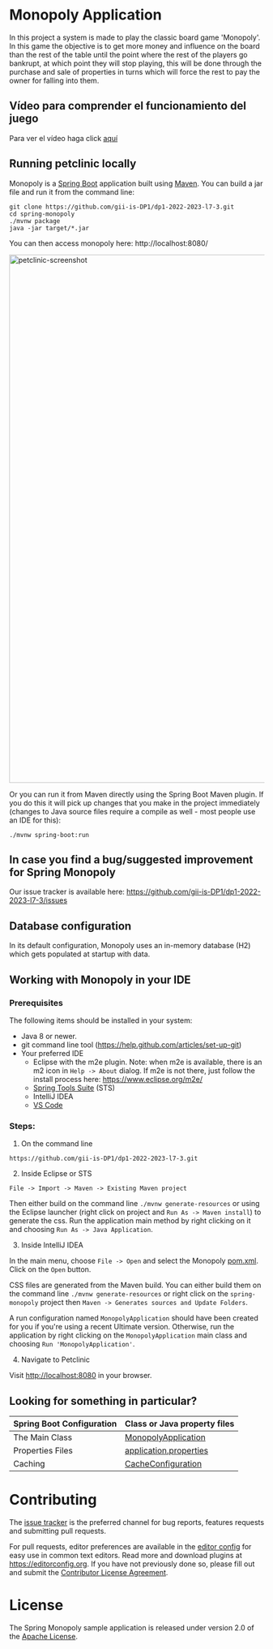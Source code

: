 # Monopoly Application 

In this project a system is made to play the classic board game 'Monopoly'. 
In this game the objective is to get more money and influence on the board than the rest of the table until the point where the rest of the players go bankrupt, at which point they will stop playing, this will be done through the purchase and sale of properties in turns which will force the rest to pay the owner for falling into them.

## Vídeo para comprender el funcionamiento del juego
Para ver el vídeo haga click <a href="https://youtu.be/rW9G2acyIFU">aquí</a>

## Running petclinic locally
Monopoly is a [Spring Boot](https://spring.io/guides/gs/spring-boot) application built using [Maven](https://spring.io/guides/gs/maven/). You can build a jar file and run it from the command line:


```
git clone https://github.com/gii-is-DP1/dp1-2022-2023-l7-3.git
cd spring-monopoly
./mvnw package
java -jar target/*.jar
```

You can then access monopoly here: http://localhost:8080/

<img width="1042" alt="petclinic-screenshot" src="https://cloud.githubusercontent.com/assets/838318/19727082/2aee6d6c-9b8e-11e6-81fe-e889a5ddfded.png">

Or you can run it from Maven directly using the Spring Boot Maven plugin. If you do this it will pick up changes that you make in the project immediately (changes to Java source files require a compile as well - most people use an IDE for this):

```
./mvnw spring-boot:run
```

## In case you find a bug/suggested improvement for Spring Monopoly
Our issue tracker is available here: https://github.com/gii-is-DP1/dp1-2022-2023-l7-3/issues


## Database configuration

In its default configuration, Monopoly uses an in-memory database (H2) which
gets populated at startup with data. 

## Working with Monopoly in your IDE

### Prerequisites
The following items should be installed in your system:
* Java 8 or newer.
* git command line tool (https://help.github.com/articles/set-up-git)
* Your preferred IDE 
  * Eclipse with the m2e plugin. Note: when m2e is available, there is an m2 icon in `Help -> About` dialog. If m2e is
  not there, just follow the install process here: https://www.eclipse.org/m2e/
  * [Spring Tools Suite](https://spring.io/tools) (STS)
  * IntelliJ IDEA
  * [VS Code](https://code.visualstudio.com)

### Steps:

1) On the command line
```
https://github.com/gii-is-DP1/dp1-2022-2023-l7-3.git
```
2) Inside Eclipse or STS
```
File -> Import -> Maven -> Existing Maven project
```

Then either build on the command line `./mvnw generate-resources` or using the Eclipse launcher (right click on project and `Run As -> Maven install`) to generate the css. Run the application main method by right clicking on it and choosing `Run As -> Java Application`.

3) Inside IntelliJ IDEA

In the main menu, choose `File -> Open` and select the Monopoly [pom.xml](pom.xml). Click on the `Open` button.

CSS files are generated from the Maven build. You can either build them on the command line `./mvnw generate-resources`
or right click on the `spring-monopoly` project then `Maven -> Generates sources and Update Folders`.

A run configuration named `MonopolyApplication` should have been created for you if you're using a recent Ultimate
version. Otherwise, run the application by right clicking on the `MonopolyApplication` main class and choosing
`Run 'MonopolyApplication'`.

4) Navigate to Petclinic

Visit [http://localhost:8080](http://localhost:8080) in your browser.


## Looking for something in particular?

|Spring Boot Configuration | Class or Java property files  |
|--------------------------|---|
|The Main Class | [MonopolyApplication](https://github.com/gii-is-DP1/dp1-2022-2023-l7-3/blob/master/src/main/java/org/springframework/monopoly/MonopolyApplication.java) |
|Properties Files | [application.properties](https://github.com/gii-is-DP1/dp1-2022-2023-l7-3/blob/master/src/main/resources) |
|Caching | [CacheConfiguration](https://github.com/gii-is-DP1/dp1-2022-2023-l7-3/blob/master/src/main/java/org/springframework/samples/petclinic/system/CacheConfiguration.java) |

# Contributing

The [issue tracker](https://github.com/gii-is-DP1/dp1-2022-2023-l7-3/issues) is the preferred channel for bug reports, features requests and submitting pull requests.

For pull requests, editor preferences are available in the [editor config](.editorconfig) for easy use in common text editors. Read more and download plugins at <https://editorconfig.org>. If you have not previously done so, please fill out and submit the [Contributor License Agreement](https://cla.pivotal.io/sign/spring).

# License

The Spring Monopoly sample application is released under version 2.0 of the [Apache License](https://www.apache.org/licenses/LICENSE-2.0).
